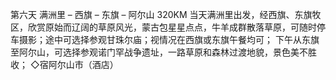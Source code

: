 第六天 满洲里 – 西旗 – 东旗 – 阿尔山 320KM
当天满洲里出发，经西旗、东旗牧区，欣赏原始而辽阔的草原风光，蒙古包星星点点，牛羊成群散落草原，可随时停车摄影；途中可选择参观甘珠尔庙；视情况在西旗或东旗午餐均可； 下午从东旗至阿尔山，可选择参观诺门罕战争遗址，一路草原和森林过渡地貌，景色美不胜收；
◇宿阿尔山市（酒店）